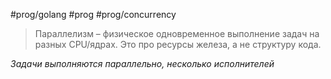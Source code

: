 #prog/golang #prog #prog/concurrency 

> Параллелизм – физическое одновременное выполнение задач на разных CPU/ядрах. Это про ресурсы железа, а не структуру кода.

*Задачи выполняются параллельно, несколько исполнителей*
